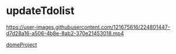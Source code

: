 # updateTdolist


https://user-images.githubusercontent.com/121675616/224801447-d7d28a16-a506-4b8e-8ab2-370e21453018.mp4



[domeProject](https://akbarmkalani.github.io/updateTdolist/)
